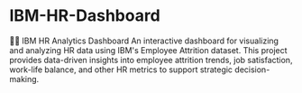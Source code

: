 # IBM-HR-Dashboard
🧑‍💼 IBM HR Analytics Dashboard An interactive dashboard for visualizing and analyzing HR data using IBM's Employee Attrition dataset. This project provides data-driven insights into employee attrition trends, job satisfaction, work-life balance, and other HR metrics to support strategic decision-making.
